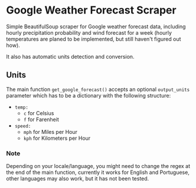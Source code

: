 # Google Weather Forecast Scraper

Simple BeautifulSoup scraper for Google weather forecast data, including hourly precipitation probability and wind forecast for a week (hourly temperatures are planed to be implemented, but still haven't figured out how).

It also has automatic units detection and conversion.

## Units

The main function `get_google_forecast()` accepts an optional `output_units` parameter which has to be a dictionary with the following structure:

+ `temp:`
  + `c` for Celsius
  + `f` for Farenheit
+ `speed:`
  + `mph` for Miles per Hour
  + `kph` for Kilometers per Hour

### Note

Depending on your locale/language, you might need to change the regex at the end of the main function, currently it works for English and Portuguese, other languages may also work, but it has not been tested.
